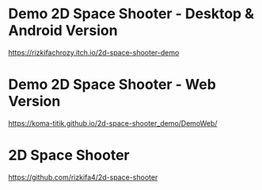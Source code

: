 # Demo 2D Space Shooter - Desktop & Android Version
https://rizkifachrozy.itch.io/2d-space-shooter-demo

# Demo 2D Space Shooter - Web Version
https://koma-titik.github.io/2d-space-shooter_demo/DemoWeb/

# 2D Space Shooter
https://github.com/rizkifa4/2d-space-shooter